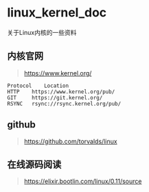 # linux_kernel_doc
关于Linux内核的一些资料

## 内核官网

> https://www.kernel.org/

```
Protocol	Location
HTTP	https://www.kernel.org/pub/
GIT	    https://git.kernel.org/
RSYNC	rsync://rsync.kernel.org/pub/
```

## github

> https://github.com/torvalds/linux

## 在线源码阅读

> https://elixir.bootlin.com/linux/0.11/source

